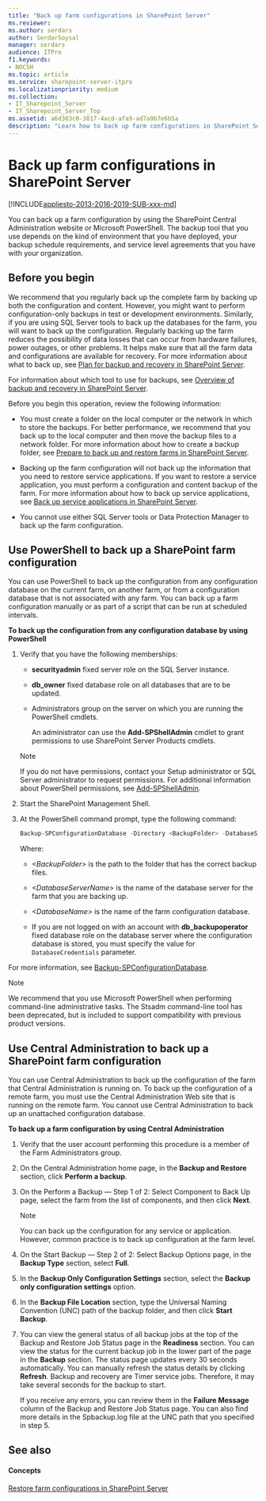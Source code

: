 ```yaml
---
title: "Back up farm configurations in SharePoint Server"
ms.reviewer: 
ms.author: serdars
author: SerdarSoysal
manager: serdars
audience: ITPro
f1.keywords:
- NOCSH
ms.topic: article
ms.service: sharepoint-server-itpro
ms.localizationpriority: medium
ms.collection:
- IT_Sharepoint_Server
- IT_Sharepoint_Server_Top
ms.assetid: a6d383c0-3817-4acd-afa9-ad7a9b7e6b5a
description: "Learn how to back up farm configurations in SharePoint Server."
---
```


# Back up farm configurations in SharePoint Server

[!INCLUDE[appliesto-2013-2016-2019-SUB-xxx-md](../includes/appliesto-2013-2016-2019-SUB-xxx-md.md)] 
  
You can back up a farm configuration by using the SharePoint Central Administration website or Microsoft PowerShell. The backup tool that you use depends on the kind of environment that you have deployed, your backup schedule requirements, and service level agreements that you have with your organization.
  
## Before you begin
<a name="begin"> </a>

We recommend that you regularly back up the complete farm by backing up both the configuration and content. However, you might want to perform configuration-only backups in test or development environments. Similarly, if you are using SQL Server tools to back up the databases for the farm, you will want to back up the configuration. Regularly backing up the farm reduces the possibility of data losses that can occur from hardware failures, power outages, or other problems. It helps make sure that all the farm data and configurations are available for recovery. For more information about what to back up, see [Plan for backup and recovery in SharePoint Server](backup-and-recovery-planning.md).
  
For information about which tool to use for backups, see [Overview of backup and recovery in SharePoint Server](backup-and-recovery-overview.md).
  
Before you begin this operation, review the following information:
  
- You must create a folder on the local computer or the network in which to store the backups. For better performance, we recommend that you back up to the local computer and then move the backup files to a network folder. For more information about how to create a backup folder, see [Prepare to back up and restore farms in SharePoint Server](prepare-to-back-up-and-restore.md).
    
- Backing up the farm configuration will not back up the information that you need to restore service applications. If you want to restore a service application, you must perform a configuration and content backup of the farm. For more information about how to back up service applications, see [Back up service applications in SharePoint Server](back-up-a-service-application.md).
    
- You cannot use either SQL Server tools or Data Protection Manager to back up the farm configuration.
    
## Use PowerShell to back up a SharePoint farm configuration
<a name="begin"> </a>

You can use PowerShell to back up the configuration from any configuration database on the current farm, on another farm, or from a configuration database that is not associated with any farm. You can back up a farm configuration manually or as part of a script that can be run at scheduled intervals.
  
 **To back up the configuration from any configuration database by using PowerShell**
  
1. Verify that you have the following memberships:
    
   - **securityadmin** fixed server role on the SQL Server instance. 
    
   - **db_owner** fixed database role on all databases that are to be updated. 
    
   - Administrators group on the server on which you are running the PowerShell cmdlets.
    
     An administrator can use the **Add-SPShellAdmin** cmdlet to grant permissions to use SharePoint Server Products cmdlets. 
    
    > [!NOTE]
    > If you do not have permissions, contact your Setup administrator or SQL Server administrator to request permissions. For additional information about PowerShell permissions, see [Add-SPShellAdmin](/powershell/module/sharepoint-server/Add-SPShellAdmin?view=sharepoint-ps&preserve-view=true). 
  
2. Start the SharePoint Management Shell.
    
3. At the PowerShell command prompt, type the following command:
    
   ```powershell
   Backup-SPConfigurationDatabase -Directory <BackupFolder> -DatabaseServer <DatabaseServerName> -DatabaseName <DatabaseName> -DatabaseCredentials <WindowsPowerShellCredentialObject> [-Verbose]
   ```

    Where:
    
   -  _\<BackupFolder\>_ is the path to the folder that has the correct backup files. 
    
   -  _\<DatabaseServerName\>_ is the name of the database server for the farm that you are backing up. 
    
   -  _\<DatabaseName\>_ is the name of the farm configuration database. 
    
   - If you are not logged on with an account with **db_backupoperator** fixed database role on the database server where the configuration database is stored, you must specify the value for  `DatabaseCredentials` parameter. 
    
For more information, see [Backup-SPConfigurationDatabase](/powershell/module/sharepoint-server/Backup-SPConfigurationDatabase?view=sharepoint-ps&preserve-view=true).
  
> [!NOTE]
> We recommend that you use Microsoft PowerShell when performing command-line administrative tasks. The Stsadm command-line tool has been deprecated, but is included to support compatibility with previous product versions. 
  
## Use Central Administration to back up a SharePoint farm configuration
<a name="proc2"> </a>

You can use Central Administration to back up the configuration of the farm that Central Administration is running on. To back up the configuration of a remote farm, you must use the Central Administration Web site that is running on the remote farm. You cannot use Central Administration to back up an unattached configuration database.
  
 **To back up a farm configuration by using Central Administration**
  
1. Verify that the user account performing this procedure is a member of the Farm Administrators group.
    
2. On the Central Administration home page, in the **Backup and Restore** section, click **Perform a backup**.
    
3. On the Perform a Backup — Step 1 of 2: Select Component to Back Up page, select the farm from the list of components, and then click **Next**.
    
    > [!NOTE]
    > You can back up the configuration for any service or application. However, common practice is to back up configuration at the farm level. 
  
4. On the Start Backup — Step 2 of 2: Select Backup Options page, in the **Backup Type** section, select **Full**.
    
5. In the **Backup Only Configuration Settings** section, select the **Backup only configuration settings** option. 
    
6. In the **Backup File Location** section, type the Universal Naming Convention (UNC) path of the backup folder, and then click **Start Backup**.
    
7. You can view the general status of all backup jobs at the top of the Backup and Restore Job Status page in the **Readiness** section. You can view the status for the current backup job in the lower part of the page in the **Backup** section. The status page updates every 30 seconds automatically. You can manually refresh the status details by clicking **Refresh**. Backup and recovery are Timer service jobs. Therefore, it may take several seconds for the backup to start.
    
    If you receive any errors, you can review them in the **Failure Message** column of the Backup and Restore Job Status page. You can also find more details in the Spbackup.log file at the UNC path that you specified in step 5. 
    
## See also
<a name="proc2"> </a>

#### Concepts

[Restore farm configurations in SharePoint Server](restore-a-farm-configuration.md)

